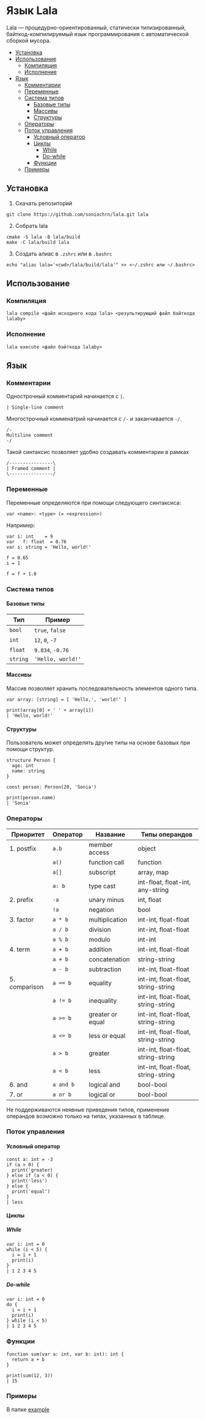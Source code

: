 # Язык Lala

Lala — процедурно-ориентированный, статически типизированный, байткод-компилируемый язык программирования с автоматической сборкой мусора.

- [Установка](#installation)
- [Использование](#usage)
  - [Компиляция](#compilation)
  - [Исполнение](#execution)
- [Язык](#language)
  - [Комментарии](#comments)
  - [Переменные](#variables)
  - [Система типов](#type-system)
    - [Базовые типы](#base-types)
    - [Массивы](#arrays)
    - [Структуры](#structures)
  - [Операторы](#operators)
  - [Поток управления](#control-flow)
    - [Условный оператор](#if)
    - [Циклы](#loops)
      - [While](#while)
      - [Do-while](#do-while)
    - [Функции](#functions)
  - [Примеры](#examples)

<a name="installation"/>

## Установка

1. Скачать репозиторий
```
git clone https://github.com/soniachrn/lala.git lala
```

2. Собрать lala
```
cmake -S lala -B lala/build
make -C lala/build lala
```

3. Создать алиас в `.zshrc` или в `.bashrc`
```
echo "alias lala='<cwd>/lala/build/lala'" >> <~/.zshrc или ~/.bashrc>
```

<a name="usage"/>

## Использование

<a name="compilation"/>

### Компиляция

```
lala compile <файл исходного кода lala> <результирующий файл байткода lalaby>
```

<a name="execution"/>

### Исполнение

```
lala execute <файл байткода lalaby>
```

<a name="language"/>

## Язык

<a name="comments"/>

### Комментарии

Однострочный комментарий начинается с `|`.

```
| Single-line comment
```

Многострочный комменатрий начинается с `/-` и заканчивается `-/`. 

```
/-
Multiline comment
-/
```

Такой синтаксис позволяет удобно создавать комментарии в рамках

```
/----------------\
| Framed comment |
\----------------/
```

<a name="variables"/>

### Переменные

Переменные определяются при помощи следующего синтаксиса:
```
var <name>: <type> (= <expression>)
```

Например:
```
var i: int    = 9
var   f: float  = 0.76
var s: string = 'Hello, world!'

f = 0.65
i = 1

f = f + 1.0
```


<a name="type-system"/>

### Система типов

<a name="base-types"/>

#### Базовые типы

| Тип            | Пример               |
| -------------- | -------------------- |
| `bool`         | `true`, `false`      |
| `int`          | `12`, `0`, `-7`      |
| `float`        | `9.834`, `-0.76`     |
| `string`       | `'Hello, world!'`    |

<a name="arrays"/>

#### Массивы

Массив позволяет хранить последовательность элементов одного типа.

```
var array: [string] = [ 'Hello,', 'world!' ]

print(array[0] + ' ' + array[1])
| 'Hello, world!'
```

<a name="structures"/>

#### Структуры

Пользователь может определять другие типы на основе базовых при помощи структур.

```
structure Person {
  age: int
  name: string
}

const person: Person(20, 'Sonia')

print(person.name)
| 'Sonia'
```

<a name="operators"/>

### Операторы

| Приоритет     | Оператор  | Название         | Типы операндов                      |
| ------------- | --------- | ---------------- | ----------------------------------- |
| 1. postfix    | `a.b`     | member access    | object                              | 
|               | `a()`     | function call    | function                            |
|               | `a[]`     | subscript        | array, map                          |
|               | `a: b`    | type cast        | int-float, float-int, any-string    |
| 2. prefix     | `-a`      | unary minus      | int, float                          |
|               | `!a`      | negation         | bool                                |
| 3. factor     | `a * b`   | multiplication   | int-int, float-float                |
|               | `a / b`   | division         | int-int, float-float                |
|               | `a % b`   | modulo           | int-int                             |
| 4. term       | `a + b`   | addition         | int-int, float-float                |
|               | `a + b`   | concatenation    | string-string                       |
|               | `a - b`   | subtraction      | int-int, float-float                |
| 5. comparison | `a == b`  | equality         | int-int, float-float, string-string |
|               | `a != b`  | inequality       | int-int, float-float, string-string |
|               | `a >= b`  | greater or equal | int-int, float-float, string-string |
|               | `a <= b`  | less or equal    | int-int, float-float, string-string |
|               | `a > b`   | greater          | int-int, float-float, string-string |
|               | `a < b`   | less             | int-int, float-float, string-string |
| 6. and        | `a and b` | logical and      | bool-bool                           |
| 7. or         | `a or b`  | logical or       | bool-bool                           |

Не поддерживаются неявные приведения типов, применение операндов возможно только на типах, указанных в таблице.

<a name="control-flow"/>

### Поток управления

<a name="if"/>

#### Условный оператор

```
const a: int = -3
if (a > 0) {
  print('greater)
} else if (a < 0) {
  print('less')
} else {
  print('equal')
}
| less
```

<a name="loops"/>

#### Циклы

<a name="while"/>

##### While

```
var i: int = 0
while (i < 5) {
  i = i + 1
  print(i)
}
| 1 2 3 4 5
```

<a name="do-while"/>

##### Do-while

```
var i: int = 0
do {
  i = i + 1
  print(i)
} while (i < 5)
| 1 2 3 4 5
```

<a name="functions"/>

### Функции

```
function sum(var a: int, var b: int): int {
  return a + b
}

print(sum(12, 3))
| 15
```

<a name="examples"/>

### Примеры

В папке [example](example)
